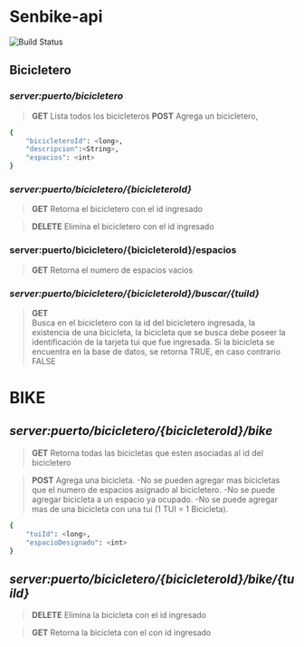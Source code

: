 # Senbike-api
![Build Status](https://66.media.tumblr.com/92bad2e4f58f7a89cbdb0689e7e56a83/6497e73f0aa1a381-13/s1280x1920/a7051af84cb644b74a5ea65f40c7cbe8cf5f2ba9.png)
## Bicicletero
 
### ***server:puerto/bicicletero***


> **GET**
>Lista todos los bicicleteros
**POST**
>Agrega un bicicletero, 
```sh
{
    "bicicleteroId": <long>,
    "descripcion":<String>,
    "espacios": <int>
}
```
 
### ***server:puerto/bicicletero/{bicicleteroId}***

> **GET**
> Retorna el bicicletero con el id ingresado

> **DELETE**
> Elimina el bicicletero con el id ingresado

### server:puerto/bicicletero/{bicicleteroId}/espacios

> **GET**
> Retorna el numero de espacios vacios
  
### ***server:puerto/bicicletero/{bicicleteroId}/buscar/{tuiId}***
> **GET** \
> Busca en el bicicletero con la id del bicicletero ingresada, la existencia de una bicicleta,
 la bicicleta que se busca debe poseer la identificación de la tarjeta tui que fue ingresada. 
 Si la bicicleta se encuentra en la base de datos, se retorna TRUE, en caso contrario FALSE

# BIKE
 
## ***server:puerto/bicicletero/{bicicleteroId}/bike***

> **GET**
>Retorna todas las bicicletas que esten asociadas al id del bicicletero

> **POST**
>   Agrega una bicicleta. 
> -No se pueden agregar mas bicicletas que el numero de espacios asignado al bicicletero.
> -No se puede agregar bicicleta a un espacio ya ocupado.
> -No se puede agregar mas de una bicicleta con una tui (1 TUI = 1 Bicicleta).
```sh
{
    "tuiId": <long>,
    "espacioDesignado": <int>
}
```

 ## ***server:puerto/bicicletero/{bicicleteroId}/bike/{tuiId}***
 
> **DELETE** 
> Elimina la bicicleta con el id ingresado

> **GET**
> Retorna la bicicleta con el con id ingresado


